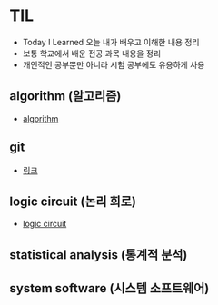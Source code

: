 # TIL

- Today I Learned 오늘 내가 배우고 이해한 내용 정리
- 보통 학교에서 배운 전공 과목 내용을 정리
- 개인적인 공부뿐만 아니라 시험 공부에도 유용하게 사용

## algorithm (알고리즘)
- [algorithm](algorithm/README.md)

## git

- [링크](git/README.md)

## logic circuit (논리 회로)

- [logic circuit](logic-circuit/README.md)

## statistical analysis (통계적 분석)

## system software (시스템 소프트웨어)